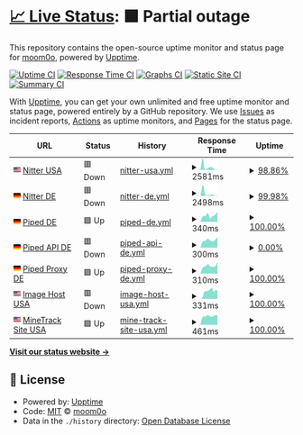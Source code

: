 # [📈 Live Status](https://status.moomoo.me): <!--live status--> **🟧 Partial outage**

This repository contains the open-source uptime monitor and status page for [moom0o](https://status.moomoo.me), powered by [Upptime](https://github.com/upptime/upptime).

[![Uptime CI](https://github.com/moom0o/uptime/workflows/Uptime%20CI/badge.svg)](https://github.com/moom0o/uptime/actions?query=workflow%3A%22Uptime+CI%22)
[![Response Time CI](https://github.com/moom0o/uptime/workflows/Response%20Time%20CI/badge.svg)](https://github.com/moom0o/uptime/actions?query=workflow%3A%22Response+Time+CI%22)
[![Graphs CI](https://github.com/moom0o/uptime/workflows/Graphs%20CI/badge.svg)](https://github.com/moom0o/uptime/actions?query=workflow%3A%22Graphs+CI%22)
[![Static Site CI](https://github.com/moom0o/uptime/workflows/Static%20Site%20CI/badge.svg)](https://github.com/moom0o/uptime/actions?query=workflow%3A%22Static+Site+CI%22)
[![Summary CI](https://github.com/moom0o/uptime/workflows/Summary%20CI/badge.svg)](https://github.com/moom0o/uptime/actions?query=workflow%3A%22Summary+CI%22)

With [Upptime](https://upptime.js.org), you can get your own unlimited and free uptime monitor and status page, powered entirely by a GitHub repository. We use [Issues](https://github.com/moom0o/uptime/issues) as incident reports, [Actions](https://github.com/moom0o/uptime/actions) as uptime monitors, and [Pages](https://status.moomoo.me) for the status page.

<!--start: status pages-->
<!-- This summary is generated by Upptime (https://github.com/upptime/upptime) -->
<!-- Do not edit this manually, your changes will be overwritten -->
<!-- prettier-ignore -->
| URL | Status | History | Response Time | Uptime |
| --- | ------ | ------- | ------------- | ------ |
| <img alt="" src="https://raw.githubusercontent.com/kreativekorp/vexillo/master/artwork/vexillo/pvb160/us.png" height="13"> [Nitter USA](https://nitter.moomoo.me) | 🟥 Down | [nitter-usa.yml](https://github.com/moom0o/uptime/commits/HEAD/history/nitter-usa.yml) | <details><summary><img alt="Response time graph" src="./graphs/nitter-usa/response-time-week.png" height="20"> 2581ms</summary><br><a href="https://status.moomoo.me/history/nitter-usa"><img alt="Response time 3329" src="https://img.shields.io/endpoint?url=https%3A%2F%2Fraw.githubusercontent.com%2Fmoom0o%2Fuptime%2FHEAD%2Fapi%2Fnitter-usa%2Fresponse-time.json"></a><br><a href="https://status.moomoo.me/history/nitter-usa"><img alt="24-hour response time 367" src="https://img.shields.io/endpoint?url=https%3A%2F%2Fraw.githubusercontent.com%2Fmoom0o%2Fuptime%2FHEAD%2Fapi%2Fnitter-usa%2Fresponse-time-day.json"></a><br><a href="https://status.moomoo.me/history/nitter-usa"><img alt="7-day response time 2581" src="https://img.shields.io/endpoint?url=https%3A%2F%2Fraw.githubusercontent.com%2Fmoom0o%2Fuptime%2FHEAD%2Fapi%2Fnitter-usa%2Fresponse-time-week.json"></a><br><a href="https://status.moomoo.me/history/nitter-usa"><img alt="30-day response time 2550" src="https://img.shields.io/endpoint?url=https%3A%2F%2Fraw.githubusercontent.com%2Fmoom0o%2Fuptime%2FHEAD%2Fapi%2Fnitter-usa%2Fresponse-time-month.json"></a><br><a href="https://status.moomoo.me/history/nitter-usa"><img alt="1-year response time 3329" src="https://img.shields.io/endpoint?url=https%3A%2F%2Fraw.githubusercontent.com%2Fmoom0o%2Fuptime%2FHEAD%2Fapi%2Fnitter-usa%2Fresponse-time-year.json"></a></details> | <details><summary><a href="https://status.moomoo.me/history/nitter-usa">98.86%</a></summary><a href="https://status.moomoo.me/history/nitter-usa"><img alt="All-time uptime 98.09%" src="https://img.shields.io/endpoint?url=https%3A%2F%2Fraw.githubusercontent.com%2Fmoom0o%2Fuptime%2FHEAD%2Fapi%2Fnitter-usa%2Fuptime.json"></a><br><a href="https://status.moomoo.me/history/nitter-usa"><img alt="24-hour uptime 99.85%" src="https://img.shields.io/endpoint?url=https%3A%2F%2Fraw.githubusercontent.com%2Fmoom0o%2Fuptime%2FHEAD%2Fapi%2Fnitter-usa%2Fuptime-day.json"></a><br><a href="https://status.moomoo.me/history/nitter-usa"><img alt="7-day uptime 98.86%" src="https://img.shields.io/endpoint?url=https%3A%2F%2Fraw.githubusercontent.com%2Fmoom0o%2Fuptime%2FHEAD%2Fapi%2Fnitter-usa%2Fuptime-week.json"></a><br><a href="https://status.moomoo.me/history/nitter-usa"><img alt="30-day uptime 93.23%" src="https://img.shields.io/endpoint?url=https%3A%2F%2Fraw.githubusercontent.com%2Fmoom0o%2Fuptime%2FHEAD%2Fapi%2Fnitter-usa%2Fuptime-month.json"></a><br><a href="https://status.moomoo.me/history/nitter-usa"><img alt="1-year uptime 98.09%" src="https://img.shields.io/endpoint?url=https%3A%2F%2Fraw.githubusercontent.com%2Fmoom0o%2Fuptime%2FHEAD%2Fapi%2Fnitter-usa%2Fuptime-year.json"></a></details>
| <img alt="" src="https://raw.githubusercontent.com/kreativekorp/vexillo/master/artwork/vexillo/pvb160/de.png" height="13"> [Nitter DE](https://nittereu.moomoo.me) | 🟥 Down | [nitter-de.yml](https://github.com/moom0o/uptime/commits/HEAD/history/nitter-de.yml) | <details><summary><img alt="Response time graph" src="./graphs/nitter-de/response-time-week.png" height="20"> 2498ms</summary><br><a href="https://status.moomoo.me/history/nitter-de"><img alt="Response time 1198" src="https://img.shields.io/endpoint?url=https%3A%2F%2Fraw.githubusercontent.com%2Fmoom0o%2Fuptime%2FHEAD%2Fapi%2Fnitter-de%2Fresponse-time.json"></a><br><a href="https://status.moomoo.me/history/nitter-de"><img alt="24-hour response time 196" src="https://img.shields.io/endpoint?url=https%3A%2F%2Fraw.githubusercontent.com%2Fmoom0o%2Fuptime%2FHEAD%2Fapi%2Fnitter-de%2Fresponse-time-day.json"></a><br><a href="https://status.moomoo.me/history/nitter-de"><img alt="7-day response time 2498" src="https://img.shields.io/endpoint?url=https%3A%2F%2Fraw.githubusercontent.com%2Fmoom0o%2Fuptime%2FHEAD%2Fapi%2Fnitter-de%2Fresponse-time-week.json"></a><br><a href="https://status.moomoo.me/history/nitter-de"><img alt="30-day response time 2636" src="https://img.shields.io/endpoint?url=https%3A%2F%2Fraw.githubusercontent.com%2Fmoom0o%2Fuptime%2FHEAD%2Fapi%2Fnitter-de%2Fresponse-time-month.json"></a><br><a href="https://status.moomoo.me/history/nitter-de"><img alt="1-year response time 1198" src="https://img.shields.io/endpoint?url=https%3A%2F%2Fraw.githubusercontent.com%2Fmoom0o%2Fuptime%2FHEAD%2Fapi%2Fnitter-de%2Fresponse-time-year.json"></a></details> | <details><summary><a href="https://status.moomoo.me/history/nitter-de">99.98%</a></summary><a href="https://status.moomoo.me/history/nitter-de"><img alt="All-time uptime 98.48%" src="https://img.shields.io/endpoint?url=https%3A%2F%2Fraw.githubusercontent.com%2Fmoom0o%2Fuptime%2FHEAD%2Fapi%2Fnitter-de%2Fuptime.json"></a><br><a href="https://status.moomoo.me/history/nitter-de"><img alt="24-hour uptime 99.89%" src="https://img.shields.io/endpoint?url=https%3A%2F%2Fraw.githubusercontent.com%2Fmoom0o%2Fuptime%2FHEAD%2Fapi%2Fnitter-de%2Fuptime-day.json"></a><br><a href="https://status.moomoo.me/history/nitter-de"><img alt="7-day uptime 99.98%" src="https://img.shields.io/endpoint?url=https%3A%2F%2Fraw.githubusercontent.com%2Fmoom0o%2Fuptime%2FHEAD%2Fapi%2Fnitter-de%2Fuptime-week.json"></a><br><a href="https://status.moomoo.me/history/nitter-de"><img alt="30-day uptime 93.63%" src="https://img.shields.io/endpoint?url=https%3A%2F%2Fraw.githubusercontent.com%2Fmoom0o%2Fuptime%2FHEAD%2Fapi%2Fnitter-de%2Fuptime-month.json"></a><br><a href="https://status.moomoo.me/history/nitter-de"><img alt="1-year uptime 98.48%" src="https://img.shields.io/endpoint?url=https%3A%2F%2Fraw.githubusercontent.com%2Fmoom0o%2Fuptime%2FHEAD%2Fapi%2Fnitter-de%2Fuptime-year.json"></a></details>
| <img alt="" src="https://raw.githubusercontent.com/kreativekorp/vexillo/master/artwork/vexillo/pvb160/de.png" height="13"> [Piped DE](https://piped.moomoo.me) | 🟩 Up | [piped-de.yml](https://github.com/moom0o/uptime/commits/HEAD/history/piped-de.yml) | <details><summary><img alt="Response time graph" src="./graphs/piped-de/response-time-week.png" height="20"> 340ms</summary><br><a href="https://status.moomoo.me/history/piped-de"><img alt="Response time 490" src="https://img.shields.io/endpoint?url=https%3A%2F%2Fraw.githubusercontent.com%2Fmoom0o%2Fuptime%2FHEAD%2Fapi%2Fpiped-de%2Fresponse-time.json"></a><br><a href="https://status.moomoo.me/history/piped-de"><img alt="24-hour response time 526" src="https://img.shields.io/endpoint?url=https%3A%2F%2Fraw.githubusercontent.com%2Fmoom0o%2Fuptime%2FHEAD%2Fapi%2Fpiped-de%2Fresponse-time-day.json"></a><br><a href="https://status.moomoo.me/history/piped-de"><img alt="7-day response time 340" src="https://img.shields.io/endpoint?url=https%3A%2F%2Fraw.githubusercontent.com%2Fmoom0o%2Fuptime%2FHEAD%2Fapi%2Fpiped-de%2Fresponse-time-week.json"></a><br><a href="https://status.moomoo.me/history/piped-de"><img alt="30-day response time 419" src="https://img.shields.io/endpoint?url=https%3A%2F%2Fraw.githubusercontent.com%2Fmoom0o%2Fuptime%2FHEAD%2Fapi%2Fpiped-de%2Fresponse-time-month.json"></a><br><a href="https://status.moomoo.me/history/piped-de"><img alt="1-year response time 490" src="https://img.shields.io/endpoint?url=https%3A%2F%2Fraw.githubusercontent.com%2Fmoom0o%2Fuptime%2FHEAD%2Fapi%2Fpiped-de%2Fresponse-time-year.json"></a></details> | <details><summary><a href="https://status.moomoo.me/history/piped-de">100.00%</a></summary><a href="https://status.moomoo.me/history/piped-de"><img alt="All-time uptime 90.48%" src="https://img.shields.io/endpoint?url=https%3A%2F%2Fraw.githubusercontent.com%2Fmoom0o%2Fuptime%2FHEAD%2Fapi%2Fpiped-de%2Fuptime.json"></a><br><a href="https://status.moomoo.me/history/piped-de"><img alt="24-hour uptime 100.00%" src="https://img.shields.io/endpoint?url=https%3A%2F%2Fraw.githubusercontent.com%2Fmoom0o%2Fuptime%2FHEAD%2Fapi%2Fpiped-de%2Fuptime-day.json"></a><br><a href="https://status.moomoo.me/history/piped-de"><img alt="7-day uptime 100.00%" src="https://img.shields.io/endpoint?url=https%3A%2F%2Fraw.githubusercontent.com%2Fmoom0o%2Fuptime%2FHEAD%2Fapi%2Fpiped-de%2Fuptime-week.json"></a><br><a href="https://status.moomoo.me/history/piped-de"><img alt="30-day uptime 100.00%" src="https://img.shields.io/endpoint?url=https%3A%2F%2Fraw.githubusercontent.com%2Fmoom0o%2Fuptime%2FHEAD%2Fapi%2Fpiped-de%2Fuptime-month.json"></a><br><a href="https://status.moomoo.me/history/piped-de"><img alt="1-year uptime 90.48%" src="https://img.shields.io/endpoint?url=https%3A%2F%2Fraw.githubusercontent.com%2Fmoom0o%2Fuptime%2FHEAD%2Fapi%2Fpiped-de%2Fuptime-year.json"></a></details>
| <img alt="" src="https://raw.githubusercontent.com/kreativekorp/vexillo/master/artwork/vexillo/pvb160/de.png" height="13"> [Piped API DE](https://pipedapi.moomoo.me) | 🟥 Down | [piped-api-de.yml](https://github.com/moom0o/uptime/commits/HEAD/history/piped-api-de.yml) | <details><summary><img alt="Response time graph" src="./graphs/piped-api-de/response-time-week.png" height="20"> 300ms</summary><br><a href="https://status.moomoo.me/history/piped-api-de"><img alt="Response time 533" src="https://img.shields.io/endpoint?url=https%3A%2F%2Fraw.githubusercontent.com%2Fmoom0o%2Fuptime%2FHEAD%2Fapi%2Fpiped-api-de%2Fresponse-time.json"></a><br><a href="https://status.moomoo.me/history/piped-api-de"><img alt="24-hour response time 413" src="https://img.shields.io/endpoint?url=https%3A%2F%2Fraw.githubusercontent.com%2Fmoom0o%2Fuptime%2FHEAD%2Fapi%2Fpiped-api-de%2Fresponse-time-day.json"></a><br><a href="https://status.moomoo.me/history/piped-api-de"><img alt="7-day response time 300" src="https://img.shields.io/endpoint?url=https%3A%2F%2Fraw.githubusercontent.com%2Fmoom0o%2Fuptime%2FHEAD%2Fapi%2Fpiped-api-de%2Fresponse-time-week.json"></a><br><a href="https://status.moomoo.me/history/piped-api-de"><img alt="30-day response time 370" src="https://img.shields.io/endpoint?url=https%3A%2F%2Fraw.githubusercontent.com%2Fmoom0o%2Fuptime%2FHEAD%2Fapi%2Fpiped-api-de%2Fresponse-time-month.json"></a><br><a href="https://status.moomoo.me/history/piped-api-de"><img alt="1-year response time 533" src="https://img.shields.io/endpoint?url=https%3A%2F%2Fraw.githubusercontent.com%2Fmoom0o%2Fuptime%2FHEAD%2Fapi%2Fpiped-api-de%2Fresponse-time-year.json"></a></details> | <details><summary><a href="https://status.moomoo.me/history/piped-api-de">0.00%</a></summary><a href="https://status.moomoo.me/history/piped-api-de"><img alt="All-time uptime 59.98%" src="https://img.shields.io/endpoint?url=https%3A%2F%2Fraw.githubusercontent.com%2Fmoom0o%2Fuptime%2FHEAD%2Fapi%2Fpiped-api-de%2Fuptime.json"></a><br><a href="https://status.moomoo.me/history/piped-api-de"><img alt="24-hour uptime 0.00%" src="https://img.shields.io/endpoint?url=https%3A%2F%2Fraw.githubusercontent.com%2Fmoom0o%2Fuptime%2FHEAD%2Fapi%2Fpiped-api-de%2Fuptime-day.json"></a><br><a href="https://status.moomoo.me/history/piped-api-de"><img alt="7-day uptime 0.00%" src="https://img.shields.io/endpoint?url=https%3A%2F%2Fraw.githubusercontent.com%2Fmoom0o%2Fuptime%2FHEAD%2Fapi%2Fpiped-api-de%2Fuptime-week.json"></a><br><a href="https://status.moomoo.me/history/piped-api-de"><img alt="30-day uptime 0.00%" src="https://img.shields.io/endpoint?url=https%3A%2F%2Fraw.githubusercontent.com%2Fmoom0o%2Fuptime%2FHEAD%2Fapi%2Fpiped-api-de%2Fuptime-month.json"></a><br><a href="https://status.moomoo.me/history/piped-api-de"><img alt="1-year uptime 59.98%" src="https://img.shields.io/endpoint?url=https%3A%2F%2Fraw.githubusercontent.com%2Fmoom0o%2Fuptime%2FHEAD%2Fapi%2Fpiped-api-de%2Fuptime-year.json"></a></details>
| <img alt="" src="https://raw.githubusercontent.com/kreativekorp/vexillo/master/artwork/vexillo/pvb160/de.png" height="13"> [Piped Proxy DE](https://pipedproxy.moomoo.me) | 🟩 Up | [piped-proxy-de.yml](https://github.com/moom0o/uptime/commits/HEAD/history/piped-proxy-de.yml) | <details><summary><img alt="Response time graph" src="./graphs/piped-proxy-de/response-time-week.png" height="20"> 310ms</summary><br><a href="https://status.moomoo.me/history/piped-proxy-de"><img alt="Response time 404" src="https://img.shields.io/endpoint?url=https%3A%2F%2Fraw.githubusercontent.com%2Fmoom0o%2Fuptime%2FHEAD%2Fapi%2Fpiped-proxy-de%2Fresponse-time.json"></a><br><a href="https://status.moomoo.me/history/piped-proxy-de"><img alt="24-hour response time 449" src="https://img.shields.io/endpoint?url=https%3A%2F%2Fraw.githubusercontent.com%2Fmoom0o%2Fuptime%2FHEAD%2Fapi%2Fpiped-proxy-de%2Fresponse-time-day.json"></a><br><a href="https://status.moomoo.me/history/piped-proxy-de"><img alt="7-day response time 310" src="https://img.shields.io/endpoint?url=https%3A%2F%2Fraw.githubusercontent.com%2Fmoom0o%2Fuptime%2FHEAD%2Fapi%2Fpiped-proxy-de%2Fresponse-time-week.json"></a><br><a href="https://status.moomoo.me/history/piped-proxy-de"><img alt="30-day response time 368" src="https://img.shields.io/endpoint?url=https%3A%2F%2Fraw.githubusercontent.com%2Fmoom0o%2Fuptime%2FHEAD%2Fapi%2Fpiped-proxy-de%2Fresponse-time-month.json"></a><br><a href="https://status.moomoo.me/history/piped-proxy-de"><img alt="1-year response time 404" src="https://img.shields.io/endpoint?url=https%3A%2F%2Fraw.githubusercontent.com%2Fmoom0o%2Fuptime%2FHEAD%2Fapi%2Fpiped-proxy-de%2Fresponse-time-year.json"></a></details> | <details><summary><a href="https://status.moomoo.me/history/piped-proxy-de">100.00%</a></summary><a href="https://status.moomoo.me/history/piped-proxy-de"><img alt="All-time uptime 99.70%" src="https://img.shields.io/endpoint?url=https%3A%2F%2Fraw.githubusercontent.com%2Fmoom0o%2Fuptime%2FHEAD%2Fapi%2Fpiped-proxy-de%2Fuptime.json"></a><br><a href="https://status.moomoo.me/history/piped-proxy-de"><img alt="24-hour uptime 100.00%" src="https://img.shields.io/endpoint?url=https%3A%2F%2Fraw.githubusercontent.com%2Fmoom0o%2Fuptime%2FHEAD%2Fapi%2Fpiped-proxy-de%2Fuptime-day.json"></a><br><a href="https://status.moomoo.me/history/piped-proxy-de"><img alt="7-day uptime 100.00%" src="https://img.shields.io/endpoint?url=https%3A%2F%2Fraw.githubusercontent.com%2Fmoom0o%2Fuptime%2FHEAD%2Fapi%2Fpiped-proxy-de%2Fuptime-week.json"></a><br><a href="https://status.moomoo.me/history/piped-proxy-de"><img alt="30-day uptime 100.00%" src="https://img.shields.io/endpoint?url=https%3A%2F%2Fraw.githubusercontent.com%2Fmoom0o%2Fuptime%2FHEAD%2Fapi%2Fpiped-proxy-de%2Fuptime-month.json"></a><br><a href="https://status.moomoo.me/history/piped-proxy-de"><img alt="1-year uptime 99.70%" src="https://img.shields.io/endpoint?url=https%3A%2F%2Fraw.githubusercontent.com%2Fmoom0o%2Fuptime%2FHEAD%2Fapi%2Fpiped-proxy-de%2Fuptime-year.json"></a></details>
| <img alt="" src="https://raw.githubusercontent.com/kreativekorp/vexillo/master/artwork/vexillo/pvb160/us.png" height="13"> [Image Host USA](https://read-my-man.ga) | 🟥 Down | [image-host-usa.yml](https://github.com/moom0o/uptime/commits/HEAD/history/image-host-usa.yml) | <details><summary><img alt="Response time graph" src="./graphs/image-host-usa/response-time-week.png" height="20"> 331ms</summary><br><a href="https://status.moomoo.me/history/image-host-usa"><img alt="Response time 564" src="https://img.shields.io/endpoint?url=https%3A%2F%2Fraw.githubusercontent.com%2Fmoom0o%2Fuptime%2FHEAD%2Fapi%2Fimage-host-usa%2Fresponse-time.json"></a><br><a href="https://status.moomoo.me/history/image-host-usa"><img alt="24-hour response time 351" src="https://img.shields.io/endpoint?url=https%3A%2F%2Fraw.githubusercontent.com%2Fmoom0o%2Fuptime%2FHEAD%2Fapi%2Fimage-host-usa%2Fresponse-time-day.json"></a><br><a href="https://status.moomoo.me/history/image-host-usa"><img alt="7-day response time 331" src="https://img.shields.io/endpoint?url=https%3A%2F%2Fraw.githubusercontent.com%2Fmoom0o%2Fuptime%2FHEAD%2Fapi%2Fimage-host-usa%2Fresponse-time-week.json"></a><br><a href="https://status.moomoo.me/history/image-host-usa"><img alt="30-day response time 726" src="https://img.shields.io/endpoint?url=https%3A%2F%2Fraw.githubusercontent.com%2Fmoom0o%2Fuptime%2FHEAD%2Fapi%2Fimage-host-usa%2Fresponse-time-month.json"></a><br><a href="https://status.moomoo.me/history/image-host-usa"><img alt="1-year response time 564" src="https://img.shields.io/endpoint?url=https%3A%2F%2Fraw.githubusercontent.com%2Fmoom0o%2Fuptime%2FHEAD%2Fapi%2Fimage-host-usa%2Fresponse-time-year.json"></a></details> | <details><summary><a href="https://status.moomoo.me/history/image-host-usa">100.00%</a></summary><a href="https://status.moomoo.me/history/image-host-usa"><img alt="All-time uptime 99.08%" src="https://img.shields.io/endpoint?url=https%3A%2F%2Fraw.githubusercontent.com%2Fmoom0o%2Fuptime%2FHEAD%2Fapi%2Fimage-host-usa%2Fuptime.json"></a><br><a href="https://status.moomoo.me/history/image-host-usa"><img alt="24-hour uptime 99.99%" src="https://img.shields.io/endpoint?url=https%3A%2F%2Fraw.githubusercontent.com%2Fmoom0o%2Fuptime%2FHEAD%2Fapi%2Fimage-host-usa%2Fuptime-day.json"></a><br><a href="https://status.moomoo.me/history/image-host-usa"><img alt="7-day uptime 100.00%" src="https://img.shields.io/endpoint?url=https%3A%2F%2Fraw.githubusercontent.com%2Fmoom0o%2Fuptime%2FHEAD%2Fapi%2Fimage-host-usa%2Fuptime-week.json"></a><br><a href="https://status.moomoo.me/history/image-host-usa"><img alt="30-day uptime 99.70%" src="https://img.shields.io/endpoint?url=https%3A%2F%2Fraw.githubusercontent.com%2Fmoom0o%2Fuptime%2FHEAD%2Fapi%2Fimage-host-usa%2Fuptime-month.json"></a><br><a href="https://status.moomoo.me/history/image-host-usa"><img alt="1-year uptime 99.08%" src="https://img.shields.io/endpoint?url=https%3A%2F%2Fraw.githubusercontent.com%2Fmoom0o%2Fuptime%2FHEAD%2Fapi%2Fimage-host-usa%2Fuptime-year.json"></a></details>
| <img alt="" src="https://raw.githubusercontent.com/kreativekorp/vexillo/master/artwork/vexillo/pvb160/us.png" height="13"> [MineTrack Site USA](https://track.read-my-man.ga) | 🟩 Up | [mine-track-site-usa.yml](https://github.com/moom0o/uptime/commits/HEAD/history/mine-track-site-usa.yml) | <details><summary><img alt="Response time graph" src="./graphs/mine-track-site-usa/response-time-week.png" height="20"> 461ms</summary><br><a href="https://status.moomoo.me/history/mine-track-site-usa"><img alt="Response time 539" src="https://img.shields.io/endpoint?url=https%3A%2F%2Fraw.githubusercontent.com%2Fmoom0o%2Fuptime%2FHEAD%2Fapi%2Fmine-track-site-usa%2Fresponse-time.json"></a><br><a href="https://status.moomoo.me/history/mine-track-site-usa"><img alt="24-hour response time 490" src="https://img.shields.io/endpoint?url=https%3A%2F%2Fraw.githubusercontent.com%2Fmoom0o%2Fuptime%2FHEAD%2Fapi%2Fmine-track-site-usa%2Fresponse-time-day.json"></a><br><a href="https://status.moomoo.me/history/mine-track-site-usa"><img alt="7-day response time 461" src="https://img.shields.io/endpoint?url=https%3A%2F%2Fraw.githubusercontent.com%2Fmoom0o%2Fuptime%2FHEAD%2Fapi%2Fmine-track-site-usa%2Fresponse-time-week.json"></a><br><a href="https://status.moomoo.me/history/mine-track-site-usa"><img alt="30-day response time 718" src="https://img.shields.io/endpoint?url=https%3A%2F%2Fraw.githubusercontent.com%2Fmoom0o%2Fuptime%2FHEAD%2Fapi%2Fmine-track-site-usa%2Fresponse-time-month.json"></a><br><a href="https://status.moomoo.me/history/mine-track-site-usa"><img alt="1-year response time 539" src="https://img.shields.io/endpoint?url=https%3A%2F%2Fraw.githubusercontent.com%2Fmoom0o%2Fuptime%2FHEAD%2Fapi%2Fmine-track-site-usa%2Fresponse-time-year.json"></a></details> | <details><summary><a href="https://status.moomoo.me/history/mine-track-site-usa">100.00%</a></summary><a href="https://status.moomoo.me/history/mine-track-site-usa"><img alt="All-time uptime 99.12%" src="https://img.shields.io/endpoint?url=https%3A%2F%2Fraw.githubusercontent.com%2Fmoom0o%2Fuptime%2FHEAD%2Fapi%2Fmine-track-site-usa%2Fuptime.json"></a><br><a href="https://status.moomoo.me/history/mine-track-site-usa"><img alt="24-hour uptime 100.00%" src="https://img.shields.io/endpoint?url=https%3A%2F%2Fraw.githubusercontent.com%2Fmoom0o%2Fuptime%2FHEAD%2Fapi%2Fmine-track-site-usa%2Fuptime-day.json"></a><br><a href="https://status.moomoo.me/history/mine-track-site-usa"><img alt="7-day uptime 100.00%" src="https://img.shields.io/endpoint?url=https%3A%2F%2Fraw.githubusercontent.com%2Fmoom0o%2Fuptime%2FHEAD%2Fapi%2Fmine-track-site-usa%2Fuptime-week.json"></a><br><a href="https://status.moomoo.me/history/mine-track-site-usa"><img alt="30-day uptime 99.85%" src="https://img.shields.io/endpoint?url=https%3A%2F%2Fraw.githubusercontent.com%2Fmoom0o%2Fuptime%2FHEAD%2Fapi%2Fmine-track-site-usa%2Fuptime-month.json"></a><br><a href="https://status.moomoo.me/history/mine-track-site-usa"><img alt="1-year uptime 99.12%" src="https://img.shields.io/endpoint?url=https%3A%2F%2Fraw.githubusercontent.com%2Fmoom0o%2Fuptime%2FHEAD%2Fapi%2Fmine-track-site-usa%2Fuptime-year.json"></a></details>

<!--end: status pages-->

[**Visit our status website →**](https://status.moomoo.me)

## 📄 License

- Powered by: [Upptime](https://github.com/upptime/upptime)
- Code: [MIT](./LICENSE) © [moom0o](https://status.moomoo.me)
- Data in the `./history` directory: [Open Database License](https://opendatacommons.org/licenses/odbl/1-0/)
